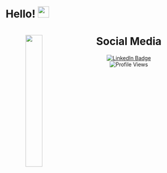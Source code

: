 <h1>
  Hello!
  <img src="https://media.giphy.com/media/hvRJCLFzcasrR4ia7z/giphy.gif" width="30px"/>
</h1>

<div id="header" align="center">
  <img src="https://media.giphy.com/media/GUq5eAguOTefGS9H6J/giphy.gif" width="30%" align="left">
  <h1>Social Media</h1>
  <a href="https://www.linkedin.com/in/william-warn/">
    <img src="https://img.shields.io/badge/LinkedIn-blue?style=for-the-badge&logo=linkedin&logoColor=white" alt="LinkedIn Badge">
  </a>
</div>

<div id="profileviews" align="center">
  <img src="https://komarev.com/ghpvc/?username=wilwa907&style=flat-square&color=red" alt="Profile Views">
</div>
